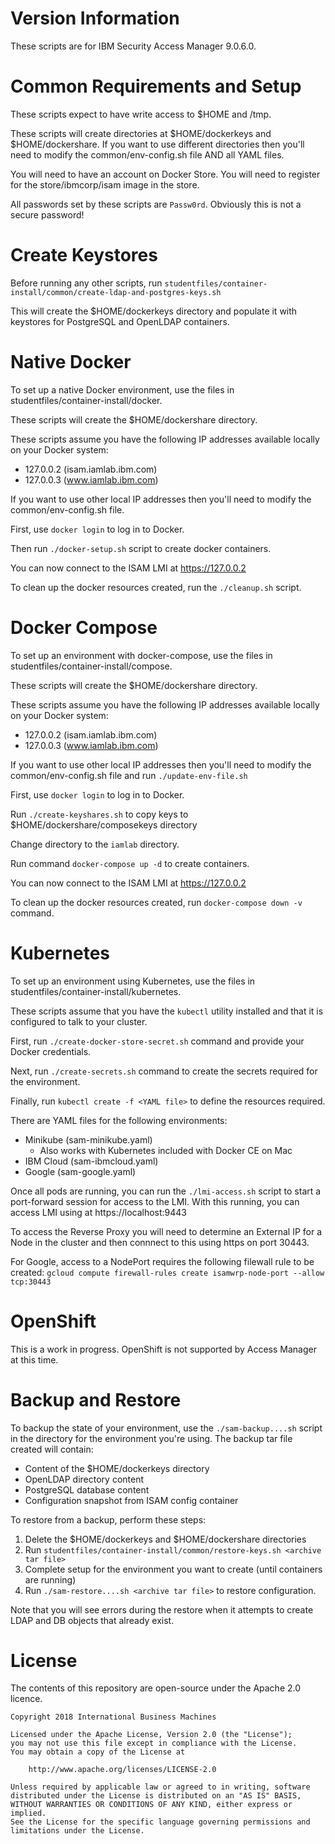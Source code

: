 # Version Information
These scripts are for IBM Security Access Manager 9.0.6.0.

# Common Requirements and Setup

These scripts expect to have write access to $HOME and /tmp.

These scripts will create directories at $HOME/dockerkeys and $HOME/dockershare.  If you want to use different directories then you'll need to modify the common/env-config.sh file AND all YAML files.

You will need to have an account on Docker Store.  You will need to register for the store/ibmcorp/isam image in the store.

All passwords set by these scripts are `Passw0rd`.  Obviously this is not a secure password!

# Create Keystores
Before running any other scripts, run `studentfiles/container-install/common/create-ldap-and-postgres-keys.sh`

This will create the $HOME/dockerkeys directory and populate it with keystores for PostgreSQL and OpenLDAP containers.

# Native Docker
To set up a native Docker environment, use the files in studentfiles/container-install/docker.

These scripts will create the $HOME/dockershare directory.

These scripts assume you have the following IP addresses available locally on your Docker system:
- 127.0.0.2 (isam.iamlab.ibm.com)
- 127.0.0.3 (www.iamlab.ibm.com)

If you want to use other local IP addresses then you'll need to modify the common/env-config.sh file.

First, use `docker login` to log in to Docker.

Then run `./docker-setup.sh` script to create docker containers.

You can now connect to the ISAM LMI at https://127.0.0.2

To clean up the docker resources created, run the `./cleanup.sh` script.

# Docker Compose
To set up an environment with docker-compose, use the files in studentfiles/container-install/compose.

These scripts will create the $HOME/dockershare directory.

These scripts assume you have the following IP addresses available locally on your Docker system:
- 127.0.0.2 (isam.iamlab.ibm.com)
- 127.0.0.3 (www.iamlab.ibm.com)

If you want to use other local IP addresses then you'll need to modify the common/env-config.sh file and run `./update-env-file.sh`

First, use `docker login` to log in to Docker.

Run `./create-keyshares.sh` to copy keys to $HOME/dockershare/composekeys directory

Change directory to the `iamlab` directory.

Run command `docker-compose up -d` to create containers.

You can now connect to the ISAM LMI at https://127.0.0.2

To clean up the docker resources created, run `docker-compose down -v` command.

# Kubernetes
To set up an environment using Kubernetes, use the files in studentfiles/container-install/kubernetes.

These scripts assume that you have the `kubectl` utility installed and that it is configured to talk to your cluster.

First, run `./create-docker-store-secret.sh` command and provide your Docker credentials.

Next, run `./create-secrets.sh` command to create the secrets required for the environment.

Finally, run `kubectl create -f <YAML file>` to define the resources required.

There are YAML files for the following environments:
- Minikube (sam-minikube.yaml)
   - Also works with Kubernetes included with Docker CE on Mac
- IBM Cloud (sam-ibmcloud.yaml)
- Google (sam-google.yaml)

Once all pods are running, you can run the `./lmi-access.sh` script to start a port-forward session for access to the LMI.
With this running, you can access LMI using at https://localhost:9443

To access the Reverse Proxy you will need to determine an External IP for a Node in the cluster and then connnect to this using https on port 30443.

For Google, access to a NodePort requires the following filewall rule to be created:
`gcloud compute firewall-rules create isamwrp-node-port --allow tcp:30443`

# OpenShift
This is a work in progress.  OpenShift is not supported by Access Manager at this time.

# Backup and Restore

To backup the state of your environment, use the `./sam-backup....sh` script in the directory for the environment you're using.  The backup tar file created will contain:
- Content of the $HOME/dockerkeys directory
- OpenLDAP directory content
- PostgreSQL database content
- Configuration snapshot from ISAM config container

To restore from a backup, perform these steps:

1. Delete the $HOME/dockerkeys and $HOME/dockershare directories
1. Run `studentfiles/container-install/common/restore-keys.sh <archive tar file>`
1. Complete setup for the environment you want to create (until containers are running)
1. Run `./sam-restore....sh <archive tar file>` to restore configuration.

Note that you will see errors during the restore when it attempts to create LDAP and DB objects that already exist.


# License

The contents of this repository are open-source under the Apache 2.0 licence.

```
Copyright 2018 International Business Machines

Licensed under the Apache License, Version 2.0 (the "License");
you may not use this file except in compliance with the License.
You may obtain a copy of the License at

    http://www.apache.org/licenses/LICENSE-2.0

Unless required by applicable law or agreed to in writing, software
distributed under the License is distributed on an "AS IS" BASIS,
WITHOUT WARRANTIES OR CONDITIONS OF ANY KIND, either express or implied.
See the License for the specific language governing permissions and
limitations under the License.
```
